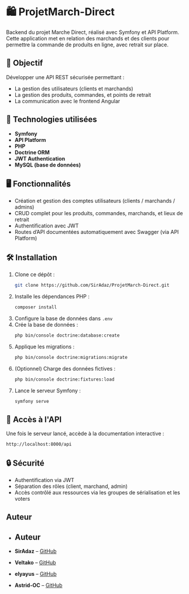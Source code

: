 # 🛍️ ProjetMarch-Direct

Backend du projet Marche Direct, réalisé avec Symfony et API Platform. Cette application met en relation des marchands et des clients pour permettre la commande de produits en ligne, avec retrait sur place.

## 🎯 Objectif

Développer une API REST sécurisée permettant :
- La gestion des utilisateurs (clients et marchands)
- La gestion des produits, commandes, et points de retrait
- La communication avec le frontend Angular

## 🚀 Technologies utilisées

- **Symfony**
- **API Platform**
- **PHP**
- **Doctrine ORM**
- **JWT Authentication**
- **MySQL (base de données)**

## 🖥️ Fonctionnalités

- Création et gestion des comptes utilisateurs (clients / marchands / admins)
- CRUD complet pour les produits, commandes, marchands, et lieux de retrait
- Authentification avec JWT
- Routes d’API documentées automatiquement avec Swagger (via API Platform)

## 🛠️ Installation

1. Clone ce dépôt :
   ```bash
   git clone https://github.com/SirAdaz/ProjetMarch-Direct.git
   ```
2. Installe les dépendances PHP :
   ```bash
   composer install
   ```
3. Configure la base de données dans `.env`
4. Crée la base de données :
   ```bash
   php bin/console doctrine:database:create
   ```
5. Applique les migrations :
   ```bash
   php bin/console doctrine:migrations:migrate
   ```
6. (Optionnel) Charge des données fictives :
   ```bash
   php bin/console doctrine:fixtures:load
   ```
7. Lance le serveur Symfony :
   ```bash
   symfony serve
   ```

## 🔗 Accès à l'API

Une fois le serveur lancé, accède à la documentation interactive :
```
http://localhost:8000/api
```

## 🔒 Sécurité

- Authentification via JWT
- Séparation des rôles (client, marchand, admin)
- Accès contrôlé aux ressources via les groupes de sérialisation et les voters

## Auteur

- ## Auteur

- **SirAdaz** – [GitHub](https://github.com/SirAdaz)
- **Veltako** – [GitHub](https://github.com/Veltako)
- **elyayus** – [GitHub](https://github.com/elyayus)
- **Astrid-OC** – [GitHub](https://github.com/Astrid-OC)

